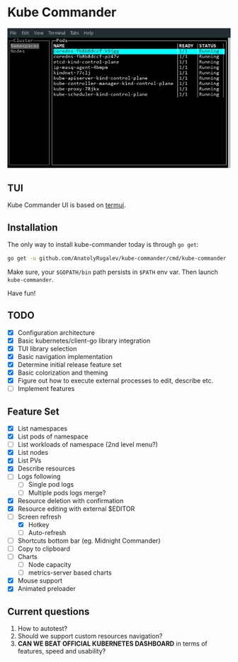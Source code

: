 # Kube Commander

![Kube Commander](docs/screenshot.png)

## TUI

Kube Commander UI is based on [termui](https://github.com/gizak/termui).

## Installation

The only way to install kube-commander today is through `go get`:

```bash
go get -u github.com/AnatolyRugalev/kube-commander/cmd/kube-commander
```

Make sure, your `$GOPATH/bin` path persists in `$PATH` env var. Then
launch `kube-commander`.

Have fun! 

## TODO

- [X] Configuration architecture
- [X] Basic kubernetes/client-go library integration
- [X] TUI library selection
- [X] Basic navigation implementation
- [X] Determine initial release feature set
- [X] Basic colorization and theming
- [X] Figure out how to execute external processes to edit, describe etc.
- [ ] Implement features

## Feature Set

- [X] List namespaces
- [X] List pods of namespace
- [ ] List workloads of namespace (2nd level menu?)
- [X] List nodes
- [X] List PVs
- [X] Describe resources
- [ ] Logs following
    - [ ] Single pod logs
    - [ ] Multiple pods logs merge?
- [X] Resource deletion with confirmation
- [X] Resource editing with external $EDITOR
- [ ] Screen refresh
    - [X] Hotkey
    - [ ] Auto-refresh 
- [ ] Shortcuts bottom bar (eg. Midnight Commander)
- [ ] Copy to clipboard
- [ ] Charts
    - [ ] Node capacity
    - [ ] metrics-server based charts
- [X] Mouse support
- [X] Animated preloader

## Current questions

1. How to autotest?
2. Should we support custom resources navigation?
3. **CAN WE BEAT OFFICIAL KUBERNETES DASHBOARD** in terms of features, speed and usability?
